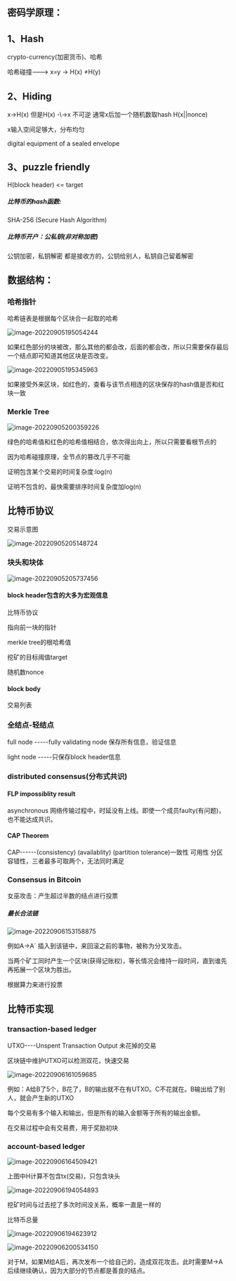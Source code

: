 ## 密码学原理：

## 1、Hash

crypto-currency(加密货币)、哈希

哈希碰撞--->   x=y  -> H(x) ≠H(y)

## 2、Hiding

x->H(x)  但是H(x) -\\->x       不可逆            通常x后加一个随机数取hash   H(x||nonce)

x输入空间足够大，分布均匀

digital equipment of a sealed  envelope

## 3、puzzle friendly

H(block header) <= target

##### 比特币的hash函数:

SHA-256  (Secure Hash Algorithm)

##### 比特币开户：公私钥(非对称加密)  

 公钥加密，私钥解密     都是接收方的，公钥给别人，私钥自己留着解密

## 数据结构：

### 哈希指针

哈希链表是根据每个区块合一起取的哈希

![image-20220905195054244](image/image-20220905195054244.png)

如果红色部分的块被改，那么其他的都会改，后面的都会改，所以只需要保存最后一个结点即可知道其他区块是否改变。

![image-20220905195345963](image/image-20220905195345963.png)

如果接受外来区块，如红色的，查看与该节点相连的区块保存的hash值是否和红块一致

### Merkle Tree

![image-20220905200359226](image/image-20220905200359226.png)

绿色的哈希值和红色的哈希值相结合，依次得出向上，所以只需要看根节点的

因为哈希碰撞原理，全节点的篡改几乎不可能

证明包含某个交易的时间复杂度:log(n)

证明不包含的，最快需要排序时间复杂度加log(n)

## 比特币协议

交易示意图

![image-20220905205148724](image/image-20220905205148724.png)

### 块头和块体

![image-20220905205737456](image/image-20220905205737456.png)

#### block header包含的大多为宏观信息

比特币协议

指向前一块的指针

merkle tree的根哈希值

挖矿的目标阈值target

随机数nonce

#### block body

交易列表

### 全结点-轻结点

full node   -----fully validating node     保存所有信息，验证信息

light node -----只保存block header信息

### distributed consensus(分布式共识)

#### FLP impossiblity result    

asynchronous 网络传输过程中，时延没有上线。即使一个成员faulty(有问题)，也不能达成共识。

#### CAP Theorem

CAP------(consistency)  (availablity)  (partition tolerance)一致性   可用性    分区容错性，三者最多可取两个，无法同时满足

### Consensus in Bitcoin

 女巫攻击：产生超过半数的结点进行投票

##### 最长合法链

![image-20220906153158875](image/image-20220906153158875.png)

例如A->A` 插入到该链中，来回滚之前的事物，被称为分叉攻击。

当两个矿工同时产生一个区块(获得记账权)，等长情况会维持一段时间，直到谁先再拓展一个区块为胜出。

根据算力来进行投票

## 比特币实现

### transaction-based ledger

UTXO----Unspent Transaction Output			未花掉的交易

区块链中维护UTXO可以检测双花，快速交易

![image-20220906161059685](image/image-20220906161059685.png)

例如：A给B了5个，B花了，B的输出就不在有UTXO。C不花就在。B输出给了别人，就会产生新的UTXO	

每个交易有多个输入和输出，但是所有的输入金额等于所有的输出金额。

在交易过程中会有交易费，用于奖励初块

### account-based ledger







![image-20220906164509421](image/image-20220906164509421.png)

上图中H计算不包含tx(交易)，只包含块头





![image-20220906194054893](image/image-20220906194054893.png)

挖矿时间与过去挖了多次时间没关系，概率一直是一样的

比特币总量

![image-20220906194623912](image/image-20220906194623912.png)

![image-20220906200534150](image/image-20220906200534150.png)

对于M，如果M给A后，再次发布一个给自己的，造成双花攻击。此时需要M->A后续继续确认，因为大部分的节点都是善良的结点。